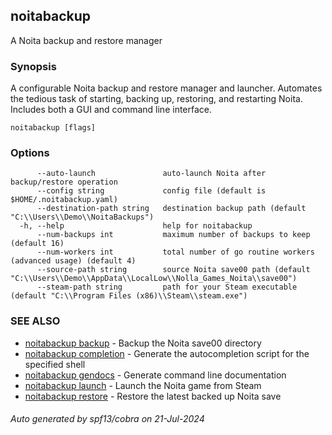 ## noitabackup

A Noita backup and restore manager

### Synopsis

A configurable Noita backup and restore manager and launcher.  Automates the tedious task of starting,
backing up, restoring, and restarting Noita.  Includes both a GUI and command line interface.

```
noitabackup [flags]
```

### Options

```
      --auto-launch               auto-launch Noita after backup/restore operation
      --config string             config file (default is $HOME/.noitabackup.yaml)
      --destination-path string   destination backup path (default "C:\\Users\\Demo\\NoitaBackups")
  -h, --help                      help for noitabackup
      --num-backups int           maximum number of backups to keep (default 16)
      --num-workers int           total number of go routine workers (advanced usage) (default 4)
      --source-path string        source Noita save00 path (default "C:\\Users\\Demo\\AppData\\LocalLow\\Nolla_Games_Noita\\save00")
      --steam-path string         path for your Steam executable (default "C:\\Program Files (x86)\\Steam\\steam.exe")
```

### SEE ALSO

* [noitabackup backup](noitabackup_backup.md)	 - Backup the Noita save00 directory
* [noitabackup completion](noitabackup_completion.md)	 - Generate the autocompletion script for the specified shell
* [noitabackup gendocs](noitabackup_gendocs.md)	 - Generate command line documentation
* [noitabackup launch](noitabackup_launch.md)	 - Launch the Noita game from Steam
* [noitabackup restore](noitabackup_restore.md)	 - Restore the latest backed up Noita save

###### Auto generated by spf13/cobra on 21-Jul-2024

